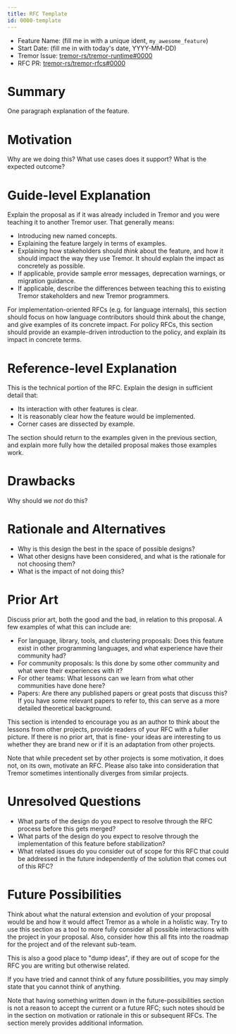 ```yaml
---
title: RFC Template
id: 0000-template
---
```


- Feature Name: (fill me in with a unique ident, `my_awesome_feature`)
- Start Date: (fill me in with today's date, YYYY-MM-DD)
- Tremor Issue: [tremor-rs/tremor-runtime#0000](https://github.com/tremor-rs/tremor-runtime/issues/0000)
- RFC PR: [tremor-rs/tremor-rfcs#0000](https://github.com/tremor-rs/tremor-rfcs/pull/0000)

# Summary
[summary]: #summary

One paragraph explanation of the feature.

# Motivation
[motivation]: #motivation

Why are we doing this? What use cases does it support? What is the expected outcome?

# Guide-level Explanation
[guide-level-explanation]: #guide-level-explanation

Explain the proposal as if it was already included in Tremor and you were teaching it to another Tremor user. That generally means:

- Introducing new named concepts.
- Explaining the feature largely in terms of examples.
- Explaining how stakeholders should *think* about the feature, and how it should impact the way they use Tremor. It should explain the impact as concretely as possible.
- If applicable, provide sample error messages, deprecation warnings, or migration guidance.
- If applicable, describe the differences between teaching this to existing Tremor stakeholders and new Tremor programmers.

For implementation-oriented RFCs (e.g. for language internals), this section should focus on how language contributors should think about the change, and give examples of its concrete impact. For policy RFCs, this section should provide an example-driven introduction to the policy, and explain its impact in concrete terms.

# Reference-level Explanation
[reference-level-explanation]: #reference-level-explanation

This is the technical portion of the RFC. Explain the design in sufficient detail that:

- Its interaction with other features is clear.
- It is reasonably clear how the feature would be implemented.
- Corner cases are dissected by example.

The section should return to the examples given in the previous section, and explain more fully how the detailed proposal makes those examples work.

# Drawbacks
[drawbacks]: #drawbacks

Why should we *not* do this?

# Rationale and Alternatives
[rationale-and-alternatives]: #rationale-and-alternatives

- Why is this design the best in the space of possible designs?
- What other designs have been considered, and what is the rationale for not choosing them?
- What is the impact of not doing this?

# Prior Art
[prior-art]: #prior-art

Discuss prior art, both the good and the bad, in relation to this proposal.
A few examples of what this can include are:

- For language, library, tools, and clustering proposals: Does this feature exist in other programming languages, and what experience have their community had?
- For community proposals: Is this done by some other community and what were their experiences with it?
- For other teams: What lessons can we learn from what other communities have done here?
- Papers: Are there any published papers or great posts that discuss this? If you have some relevant papers to refer to, this can serve as a more detailed theoretical background.

This section is intended to encourage you as an author to think about the lessons from other projects, provide readers of your RFC with a fuller picture.
If there is no prior art, that is fine- your ideas are interesting to us whether they are brand new or if it is an adaptation from other projects.

Note that while precedent set by other projects is some motivation, it does not, on its own, motivate an RFC.
Please also take into consideration that Tremor sometimes intentionally diverges from similar projects.

# Unresolved Questions
[unresolved-questions]: #unresolved-questions

- What parts of the design do you expect to resolve through the RFC process before this gets merged?
- What parts of the design do you expect to resolve through the implementation of this feature before stabilization?
- What related issues do you consider out of scope for this RFC that could be addressed in the future independently of the solution that comes out of this RFC?

# Future Possibilities
[future-possibilities]: #future-possibilities

Think about what the natural extension and evolution of your proposal would be and how it would affect Tremor as a whole in a holistic way. Try to use this section as a tool to more fully consider all possible interactions with the project in your proposal. Also, consider how this all fits into the roadmap for the project and of the relevant sub-team.

This is also a good place to "dump ideas", if they are out of scope for the RFC you are writing but otherwise related.

If you have tried and cannot think of any future possibilities, you may simply state that you cannot think of anything.

Note that having something written down in the future-possibilities section is not a reason to accept the current or a future RFC; such notes should be in the section on motivation or rationale in this or subsequent RFCs.
The section merely provides additional information.
